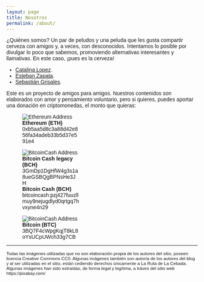 ```yaml
---
layout: page
title: Nosotros
permalink: /about/
---
```


¿Quiénes somos? Un par de peludos y una peluda que les gusta compartir cerveza con amigos y, a veces, con desconocidos.
Intentamos lo posible por divulgar lo poco que sabemos, promoviendo alternativas interesantes y llamativas. En este caso, ¡pues es la cerveza!

- [Catalina Lopez](https://www.twitter.com/catalojara88).
- [Esteban Zapata](https://www.twitter.com/estebanz01).
- [Sebastián Grisales](https://www.twitter.com/sebasgrisalesr).

<script>
  // Basic Slider
  let imagePaths = [];
  {% for image in site.static_files %}
    {% if image.path contains 'images/posts' %}
      imagePaths.push("{{ site.url }}{{ image.path }}");
    {% endif %}
  {% endfor %}

  function slider() {
    let introPlaceHolder = document.querySelector('.intro-image');
    let selectedIdx = Math.floor(Math.random() * (imagePaths.length - 1));
    let selectedImage = imagePaths[selectedIdx];

    introPlaceHolder.children[0].src = selectedImage;
  }

  setInterval(slider, 5000);
</script>

<style>
  body {font-family: Arial, Helvetica, sans-serif;}

  /* The Modal (background) */
  .modal {
      display: none; /* Hidden by default */
      position: fixed; /* Stay in place */
      z-index: 1; /* Sit on top */
      padding-top: 100px; /* Location of the box */
      left: 0;
      top: 0;
      width: 100%; /* Full width */
      height: 100%; /* Full height */
      overflow: auto; /* Enable scroll if needed */
      background-color: rgb(0,0,0); /* Fallback color */
      background-color: rgba(0,0,0,0.4); /* Black w/ opacity */
  }

  /* Modal Content */
  .modal-content {
      background-color: #fefefe;
      margin: auto;
      padding: 20px;
      border: 1px solid #888;
      width: 80%;
  }

  /* The Close Button */
  .close {
      color: #aaaaaa;
      float: right;
      font-size: 28px;
      font-weight: bold;
  }

  .close:hover,
  .close:focus {
      color: #000;
      text-decoration: none;
      cursor: pointer;
  }
</style>
<!-- The Modal -->
<div id="myModal" class="modal">

  <!-- Modal content -->
  <div class="modal-content">
    <span class="close">&times;</span>
    <p>Gracias por visitarnos ! Recuerda que nos puedes apoyar a trav&eacute;s de una donaci&oacute;n</p>
  </div>

</div>
<script>
// Modal
  // Get the modal
  var modal = document.getElementById('myModal');

  // Get the <span> element that closes the modal
  var span = document.getElementsByClassName("close")[0];

  // When the user clicks on <span> (x), close the modal
  span.onclick = function() {
      modal.style.display = "none";
  }

  // When the user clicks anywhere outside of the modal, close it
  window.onclick = function(event) {
      if (event.target == modal) {
          modal.style.display = "none";
      }
  }

  // When the user clicks the button, open the modal
  setTimeout(() => {
    modal.style.display = "block";
  }, 500);
</script>

Este es un proyecto de amigos para amigos. Nuestros contenidos son elaborados con amor y pensamiento voluntario, pero si quieres, puedes aportar una donación en criptomonedas, el monto que quieras:

<figure style="width: 150px; margin-left: 3em;" class="align-center">
  <img src="{{ site.url }}{{ site.baseurl }}/assets/images/ethereum.png" alt="Ethereum Address">
    <figcaption><strong>Ethereum (ETH)</strong><br />0xb5aa5d8c3a88d42e856fa34adeb33b5d37e591e4</figcaption>
</figure>

<figure style="width: 150px; margin-left: 3em;" class="align-center">
  <img src="{{ site.url }}{{ site.baseurl }}/assets/images/ethereum.png" alt="BitcoinCash Address">
    <figcaption><strong>Bitcoin Cash legacy (BCH)</strong> 3GmDp1DgHfW4g3s1a8ueGSBQgBPNsHe3JH</figcaption>
    <figcaption><strong>Bitcoin Cash (BCH)</strong> bitcoincash:pzj427fuuzllmuy9nejugdlyd0qrtgq7hvxyne4n29</figcaption>
</figure>

<figure style="width: 150px; margin-left: 3em;" class="align-center">
  <img src="{{ site.url }}{{ site.baseurl }}/assets/images/bitcoin.png" alt="BitcoinCash Address">
    <figcaption><strong>Bitcoin (BTC)</strong> 3BQ7F4cWpgKqjT8kL8oYsUCpUWch33g7CB</figcaption>
</figure>

<hr />
<small>Todas las imágenes utilizadas que no son elaboración propia de los autores del sitio, poseen licencia Creative Commons CC0. Algunas imágenes también son autoría de los autores del blog y al ser utilizadas en el sitio, están cediendo derechos únicamente a La Ruta de La Cebada. Algunas imágenes han sido extraídas, de forma legal y legítima, a tráves del sitio web https://pixabay.com/ </small>
